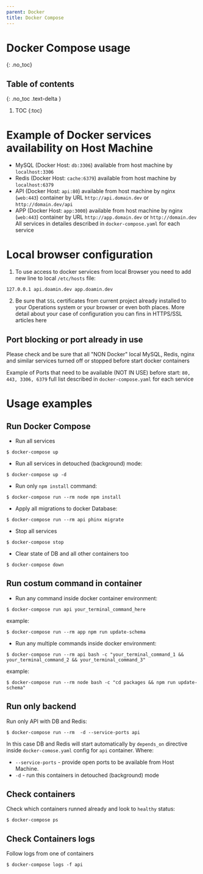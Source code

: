 ```yaml
---
parent: Docker
title: Docker Compose
---
```


# Docker Compose usage
{: .no_toc}

## Table of contents
{: .no_toc .text-delta }

1. TOC
{:toc}

# Example of Docker services availability on Host Machine
* MySQL (Docker Host: `db:3306`) available from host machine by `localhost:3306`
* Redis (Docker Host: `cache:6379`) available from host machine by `localhost:6379`
* API (Docker Host: `api:80`) available from host machine by nginx (`web:443`) container by URL `http://api.domain.dev` or `http://domain.dev/api`
* APP (Docker Host: `app:3000`) available from host machine by nginx (`web:443`) container by URL `http://app.domain.dev` or `http://domain.dev`
All services in detailes described in `docker-compose.yaml` for each service

# Local browser configuration
1. To use access to docker services from local Browser you need to add new line to local `/etc/hosts` file:
```terminal
127.0.0.1 api.doamin.dev app.doamin.dev
```
2. Be sure that `SSL` certificates from current project already installed to your Operations system or your browser or even both places. More detail about your case of configuration you can fins in HTTPS/SSL articles here

## Port blocking or port already in use
Please check and be sure that all "NON Docker" local MySQL, Redis, nginx and similar services turned off or stopped before start docker containers

Example of Ports that need to be available (NOT IN USE) before start: `80, 443, 3306, 6379` full list described in `docker-compose.yaml` for each service

# Usage examples

## Run Docker Compose

* Run all services
```terminal
$ docker-compose up
```

* Run all services in detouched (background) mode:
```terminal
$ docker-compose up -d
```

* Run only `npm install` command:
```terminal
$ docker-compose run --rm node npm install
```

* Apply all migrations to docker Database:
```terminal
$ docker-compose run --rm api phinx migrate
```

* Stop all services
```terminal
$ docker-compose stop
```

* Clear state of DB and all other containers too
```terminal
$ docker-compose down
```

## Run costum command in container

* Run any command inside docker container environment:

```terminal
$ docker-compose run api your_terminal_command_here
```

example: 

```terminal
$ docker-compose run --rm app npm run update-schema
```

* Run any multiple commands inside docker environment:

```terminal
$ docker-compose run --rm api bash -c "your_terminal_command_1 && your_terminal_command_2 && your_terminal_command_3"
```

example: 

```terminal
$ docker-compose run --rm node bash -c "cd packages && npm run update-schema"
```

## Run only backend

Run only API with DB and Redis:

```terminal
$ docker-compose run --rm  -d --service-ports api
```

In this case DB and Redis will start automatically by `depends_on` directive inside `docker-comose.yaml` config for `api` container.
Where:

* `--service-ports` - provide open ports to be available from Host Machine.
* `-d` - run this containers in detouched (background) mode

## Check containers

Check which containers runned already and look to `healthy` status:

```terminal
$ docker-compose ps
```

## Check Containers logs

Follow logs from one of containers

```terminal
$ docker-compose logs -f api
```